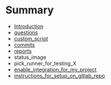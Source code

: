 # Summary

* [Introduction](README.md)
* [questions](questions.md)
* [custom_script](customscript.md)
* [commits](commits.md)
* [reports](notifications.md)
* status_image
* pick_runner_for_testing_X
* [enable_integration_for_my_project](enableintegration_for_my_project.md)
* [instructions_for_setup_on_gitlab_repo](instructionsfor_setup_on_gitlab_repo.md)

